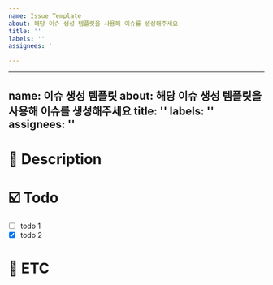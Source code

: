 ```yaml
---
name: Issue Template
about: 해당 이슈 생성 템플릿을 사용해 이슈를 생성해주세요
title: ''
labels: ''
assignees: ''

---
```


---
name: 이슈 생성 템플릿
about: 해당 이슈 생성 템플릿을 사용해 이슈를 생성해주세요
title: ''
labels: ''
assignees: ''
---


# 📝 Description
<!-- 설명을 작성해주세요. -->

# ☑️ Todo
- [ ] todo 1
- [x] todo 2

# 🚩 ETC
<!-- 기타사항 -->
